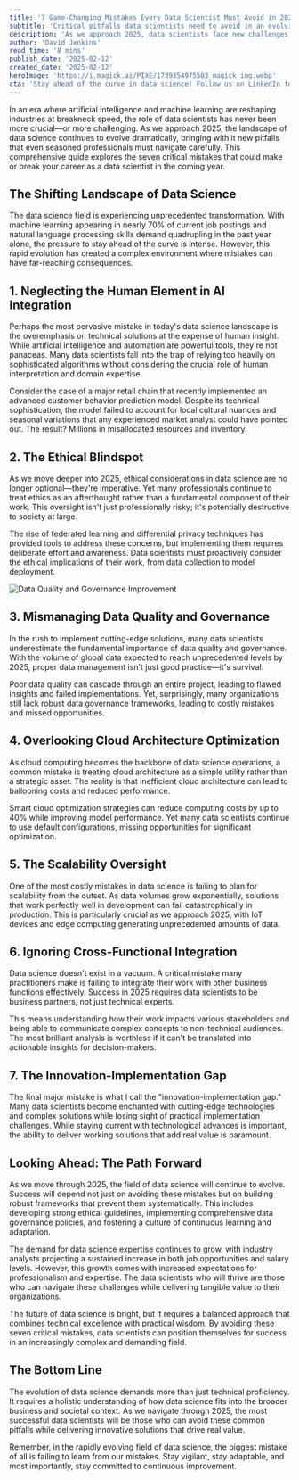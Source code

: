 ```yaml
---
title: '7 Game-Changing Mistakes Every Data Scientist Must Avoid in 2025'
subtitle: 'Critical pitfalls data scientists need to avoid in an evolving AI landscape'
description: 'As we approach 2025, data scientists face new challenges in an evolving landscape. From neglecting human insights to overlooking ethical considerations, these seven critical mistakes could derail your career. Learn how to navigate the complexities of modern data science while delivering real value to organizations.'
author: 'David Jenkins'
read_time: '8 mins'
publish_date: '2025-02-12'
created_date: '2025-02-12'
heroImage: 'https://i.magick.ai/PIXE/1739354975503_magick_img.webp'
cta: 'Stay ahead of the curve in data science! Follow us on LinkedIn for more expert insights on avoiding common pitfalls and maximizing your impact in the field.'
---
```


In an era where artificial intelligence and machine learning are reshaping industries at breakneck speed, the role of data scientists has never been more crucial—or more challenging. As we approach 2025, the landscape of data science continues to evolve dramatically, bringing with it new pitfalls that even seasoned professionals must navigate carefully. This comprehensive guide explores the seven critical mistakes that could make or break your career as a data scientist in the coming year.

## The Shifting Landscape of Data Science

The data science field is experiencing unprecedented transformation. With machine learning appearing in nearly 70% of current job postings and natural language processing skills demand quadrupling in the past year alone, the pressure to stay ahead of the curve is intense. However, this rapid evolution has created a complex environment where mistakes can have far-reaching consequences.

## 1. Neglecting the Human Element in AI Integration

Perhaps the most pervasive mistake in today's data science landscape is the overemphasis on technical solutions at the expense of human insight. While artificial intelligence and automation are powerful tools, they're not panaceas. Many data scientists fall into the trap of relying too heavily on sophisticated algorithms without considering the crucial role of human interpretation and domain expertise.

Consider the case of a major retail chain that recently implemented an advanced customer behavior prediction model. Despite its technical sophistication, the model failed to account for local cultural nuances and seasonal variations that any experienced market analyst could have pointed out. The result? Millions in misallocated resources and inventory.

## 2. The Ethical Blindspot

As we move deeper into 2025, ethical considerations in data science are no longer optional—they're imperative. Yet many professionals continue to treat ethics as an afterthought rather than a fundamental component of their work. This oversight isn't just professionally risky; it's potentially destructive to society at large.

The rise of federated learning and differential privacy techniques has provided tools to address these concerns, but implementing them requires deliberate effort and awareness. Data scientists must proactively consider the ethical implications of their work, from data collection to model deployment.

![Data Quality and Governance Improvement](https://i.magick.ai/PIXE/1739354975507_magick_img.webp)

## 3. Mismanaging Data Quality and Governance 

In the rush to implement cutting-edge solutions, many data scientists underestimate the fundamental importance of data quality and governance. With the volume of global data expected to reach unprecedented levels by 2025, proper data management isn't just good practice—it's survival.

Poor data quality can cascade through an entire project, leading to flawed insights and failed implementations. Yet, surprisingly, many organizations still lack robust data governance frameworks, leading to costly mistakes and missed opportunities.

## 4. Overlooking Cloud Architecture Optimization

As cloud computing becomes the backbone of data science operations, a common mistake is treating cloud architecture as a simple utility rather than a strategic asset. The reality is that inefficient cloud architecture can lead to ballooning costs and reduced performance.

Smart cloud optimization strategies can reduce computing costs by up to 40% while improving model performance. Yet many data scientists continue to use default configurations, missing opportunities for significant optimization.

## 5. The Scalability Oversight

One of the most costly mistakes in data science is failing to plan for scalability from the outset. As data volumes grow exponentially, solutions that work perfectly well in development can fail catastrophically in production. This is particularly crucial as we approach 2025, with IoT devices and edge computing generating unprecedented amounts of data.

## 6. Ignoring Cross-Functional Integration

Data science doesn't exist in a vacuum. A critical mistake many practitioners make is failing to integrate their work with other business functions effectively. Success in 2025 requires data scientists to be business partners, not just technical experts.

This means understanding how their work impacts various stakeholders and being able to communicate complex concepts to non-technical audiences. The most brilliant analysis is worthless if it can't be translated into actionable insights for decision-makers.

## 7. The Innovation-Implementation Gap

The final major mistake is what I call the "innovation-implementation gap." Many data scientists become enchanted with cutting-edge technologies and complex solutions while losing sight of practical implementation challenges. While staying current with technological advances is important, the ability to deliver working solutions that add real value is paramount.

## Looking Ahead: The Path Forward

As we move through 2025, the field of data science will continue to evolve. Success will depend not just on avoiding these mistakes but on building robust frameworks that prevent them systematically. This includes developing strong ethical guidelines, implementing comprehensive data governance policies, and fostering a culture of continuous learning and adaptation.

The demand for data science expertise continues to grow, with industry analysts projecting a sustained increase in both job opportunities and salary levels. However, this growth comes with increased expectations for professionalism and expertise. The data scientists who will thrive are those who can navigate these challenges while delivering tangible value to their organizations.

The future of data science is bright, but it requires a balanced approach that combines technical excellence with practical wisdom. By avoiding these seven critical mistakes, data scientists can position themselves for success in an increasingly complex and demanding field.

## The Bottom Line

The evolution of data science demands more than just technical proficiency. It requires a holistic understanding of how data science fits into the broader business and societal context. As we navigate through 2025, the most successful data scientists will be those who can avoid these common pitfalls while delivering innovative solutions that drive real value.

Remember, in the rapidly evolving field of data science, the biggest mistake of all is failing to learn from our mistakes. Stay vigilant, stay adaptable, and most importantly, stay committed to continuous improvement.